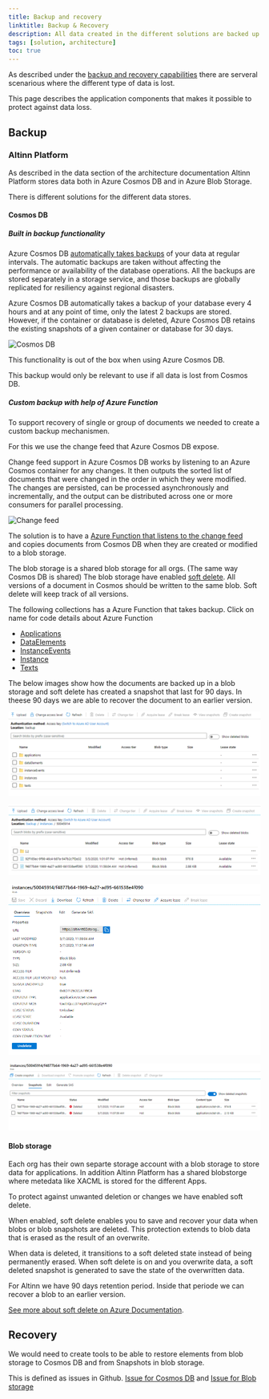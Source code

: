 ```yaml
---
title: Backup and recovery
linktitle: Backup & Recovery
description: All data created in the different solutions are backed up so it is possible to restore it in case of data loss.
tags: [solution, architecture]
toc: true
---
```


As described under the [backup and recovery capabilities](/teknologi/altinnstudio/architecture/capabilities/devops/platformoperations/)
there are serveral scenarious where the different type of data is lost.

This page describes the application components that makes it possible to protect against data loss.

## Backup

### Altinn Platform

As described in the data section of the architecture documentation Altinn Platform stores data both in
Azure Cosmos DB and in Azure Blob Storage.

There is different solutions for the different data stores.

#### Cosmos DB

##### Built in backup functionality

Azure Cosmos DB [automatically takes backups](https://docs.microsoft.com/en-us/azure/cosmos-db/online-backup-and-restore)
of your data at regular intervals. The automatic backups are taken without affecting the performance
or availability of the database operations. All the backups are stored separately in a storage service, and those backups
are globally replicated for resiliency against regional disasters.

Azure Cosmos DB automatically takes a backup of your database every 4 hours and at any point of time, only the
latest 2 backups are stored. However, if the container or database is deleted, Azure Cosmos DB retains the existing
snapshots of a given container or database for 30 days.

![Cosmos DB](https://user-images.githubusercontent.com/13309071/77288403-0ae90300-6cd8-11ea-8be0-73bbda082fab.png "Cosmos DB")

This functionality is out of the box when using Azure Cosmos DB.

This backup would only be relevant to use if all data is lost from Cosmos DB.

##### Custom backup with help of Azure Function

To support recovery of single or group of documents we needed to create a custom backup mechanismen.

For this we use the change feed that Azure Cosmos DB expose.

Change feed support in Azure Cosmos DB works by listening to an Azure Cosmos container for any changes. It then
outputs the sorted list of documents that were changed in the order in which they were modified. The changes are
persisted, can be processed asynchronously and incrementally, and the output can be distributed across one or
more consumers for parallel processing.

 ![Change feed](https://user-images.githubusercontent.com/13309071/77245359-4b844600-6c1e-11ea-9960-b09dd9a05d92.png "Change feed")

The solution is to have a [Azure Function that listens to the change feed](https://docs.microsoft.com/en-us/azure/cosmos-db/change-feed-functions)  
and copies documents from Cosmos DB when they are created or modified to a blob storage. 

The blob storage is a shared blob storage for all orgs.  (The same way Cosmos DB is shared)
The blob storage have enabled [soft delete](https://docs.microsoft.com/en-us/azure/storage/blobs/storage-blob-soft-delete?tabs=azure-portal).
All versions of a document in Cosmos should be written to the same blob. Soft delete will keep track of all versions.

The following collections has a Azure Function that takes backup. Click on name for code details about Azure Function

- [Applications](https://github.com/Altinn/altinn-studio/blob/master/src/Altinn.Platform/Altinn.Platform.Storage/CosmosBackup/Applications/Applications.cs)
- [DataElements](https://github.com/Altinn/altinn-studio/blob/master/src/Altinn.Platform/Altinn.Platform.Storage/CosmosBackup/DataElements/DataElements.cs)
- [InstanceEvents](https://github.com/Altinn/altinn-studio/blob/master/src/Altinn.Platform/Altinn.Platform.Storage/CosmosBackup/InstanceEvents/InstanceEvents.cs)
- [Instance](https://github.com/Altinn/altinn-studio/tree/master/src/Altinn.Platform/Altinn.Platform.Storage/CosmosBackup/Instances)
- [Texts](https://github.com/Altinn/altinn-studio/blob/master/src/Altinn.Platform/Altinn.Platform.Storage/CosmosBackup/Texts/Texts.cs)

The below images show how the documents are backed up in a blob storage and soft delete has created a snapshot that last for 90 days. 
In theese 90 days we are able to recover the document to an earlier version.

![DB collections](containers.png "The containers for the different cosmos DB collections")

![A list of blobs](blobs.png "A list of blobs for a given party")

![Details for a document](document-details.png "Details for a document, like when it was created and when last changed")

![A list of snapshots](snapshots.png "A list of snapshots that can be used to restore the document to an earlier version")


#### Blob storage

Each org has their own separte storage account with a blob storage to store data for applications. 
In addition Altinn Platform has a shared blobstorge where metedata like XACML is stored for the different Apps. 

To protect against unwanted deletion or changes we have enabled soft delete. 

When enabled, soft delete enables you to save and recover your data when blobs or blob snapshots are deleted. 
This protection extends to blob data that is erased as the result of an overwrite.

When data is deleted, it transitions to a soft deleted state instead of being permanently erased. 
When soft delete is on and you overwrite data, a soft deleted snapshot is generated to save the state of the overwritten data. 

For Altinn we have 90 days retention period. Inside that periode we can recover a blob to an earlier version.

[See more about soft delete on Azure Documentation](https://docs.microsoft.com/en-us/azure/storage/blobs/storage-blob-soft-delete?tabs=azure-portal).


## Recovery

We would need to create tools to be able to restore elements from blob storage to Cosmos DB and from Snapshots in blob storage.

This is defined as issues in Github. [Issue for Cosmos DB](https://github.com/Altinn/altinn-studio/issues/4008)
and [Issue for Blob storage](https://github.com/Altinn/altinn-studio/issues/4007)